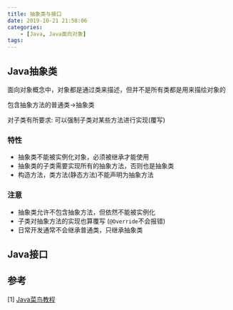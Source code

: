 ```yaml
---
title: 抽象类与接口
date: 2019-10-21 21:58:06
categories: 
    - [Java, Java面向对象]
tags:
---
```

## Java抽象类
面向对象概念中，对象都是通过类来描述，但并不是所有类都是用来描绘对象的

包含抽象方法的普通类->抽象类

对子类有所要求: 可以强制子类对某些方法进行实现(覆写)

### 特性
- 抽象类不能被实例化对象，必须被继承才能使用
- 抽象类的子类需要实现所有的抽象方法，否则也是抽象类
- 构造方法，类方法(静态方法)不能声明为抽象方法

### 注意
- 抽象类允许不包含抽象方法，但依然不能被实例化
- 子类对抽象方法的实现也算覆写 (`@Override`不会报错)
- 日常开发通常不会继承普通类，只继承抽象类

## Java接口


## 参考
[1] [Java菜鸟教程](https://www.runoob.com/java/java-tutorial.html) 



